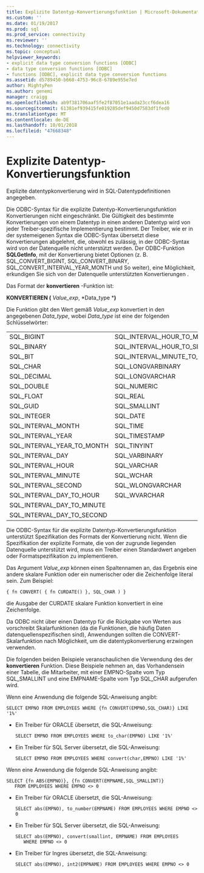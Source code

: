 ```yaml
---
title: Explizite Datentyp-Konvertierungsfunktion | Microsoft-Dokumentation
ms.custom: ''
ms.date: 01/19/2017
ms.prod: sql
ms.prod_service: connectivity
ms.reviewer: ''
ms.technology: connectivity
ms.topic: conceptual
helpviewer_keywords:
- explicit data type conversion functions [ODBC]
- data type conversion functions [ODBC]
- functions [ODBC], explicit data type conversion functions
ms.assetid: d5789450-b668-4753-96c8-6789e955e7ed
author: MightyPen
ms.author: genemi
manager: craigg
ms.openlocfilehash: ab9f381706aaf5fe2f87051e1aada23ccf6dea16
ms.sourcegitcommit: 61381ef939415fe019285def9450d7583df1fed0
ms.translationtype: MT
ms.contentlocale: de-DE
ms.lasthandoff: 10/01/2018
ms.locfileid: "47668348"
---
```

# <a name="explicit-data-type-conversion-function"></a>Explizite Datentyp-Konvertierungsfunktion
Explizite datentypkonvertierung wird in SQL-Datentypdefinitionen angegeben.  
  
 Die ODBC-Syntax für die explizite Datentyp-Konvertierungsfunktion Konvertierungen nicht eingeschränkt. Die Gültigkeit des bestimmte Konvertierungen von einem Datentyp in einen anderen Datentyp wird von jeder Treiber-spezifische Implementierung bestimmt. Der Treiber, wie er in der systemeigenen Syntax die ODBC-Syntax übersetzt diese Konvertierungen abgelehnt, die, obwohl es zulässig, in der ODBC-Syntax wird von der Datenquelle nicht unterstützt werden. Der ODBC-Funktion **SQLGetInfo**, mit der Konvertierung bietet Optionen (z. B. SQL_CONVERT_BIGINT, SQL_CONVERT_BINARY, SQL_CONVERT_INTERVAL_YEAR_MONTH und So weiter), eine Möglichkeit, erkundigen Sie sich von der Datenquelle unterstützten Konvertierungen .  
  
 Das Format der **konvertieren** -Funktion ist:  
  
 **KONVERTIEREN (** *Value_exp*, *Data_type ***)**  
  
 Die Funktion gibt den Wert gemäß *Value_exp* konvertiert in den angegebenen *Data_type*, wobei *Data_type* ist eine der folgenden Schlüsselwörter:  
  
|||  
|-|-|  
|SQL_BIGINT|SQL_INTERVAL_HOUR_TO_MINUTE|  
|SQL_BINARY|SQL_INTERVAL_HOUR_TO_SECOND|  
|SQL_BIT|SQL_INTERVAL_MINUTE_TO_SECOND|  
|SQL_CHAR|SQL_LONGVARBINARY|  
|SQL_DECIMAL|SQL_LONGVARCHAR|  
|SQL_DOUBLE|SQL_NUMERIC|  
|SQL_FLOAT|SQL_REAL|  
|SQL_GUID|SQL_SMALLINT|  
|SQL_INTEGER|SQL_DATE|  
|SQL_INTERVAL_MONTH|SQL_TIME|  
|SQL_INTERVAL_YEAR|SQL_TIMESTAMP|  
|SQL_INTERVAL_YEAR_TO_MONTH|SQL_TINYINT|  
|SQL_INTERVAL_DAY|SQL_VARBINARY|  
|SQL_INTERVAL_HOUR|SQL_VARCHAR|  
|SQL_INTERVAL_MINUTE|SQL_WCHAR|  
|SQL_INTERVAL_SECOND|SQL_WLONGVARCHAR|  
|SQL_INTERVAL_DAY_TO_HOUR|SQL_WVARCHAR|  
|SQL_INTERVAL_DAY_TO_MINUTE||  
|SQL_INTERVAL_DAY_TO_SECOND||  
  
 Die ODBC-Syntax für die explizite Datentyp-Konvertierungsfunktion unterstützt Spezifikation des Formats der Konvertierung nicht. Wenn die Spezifikation der explizite Formate, die von der zugrunde liegenden Datenquelle unterstützt wird, muss ein Treiber einen Standardwert angeben oder Formatspezifikation zu implementieren.  
  
 Das Argument *Value_exp* können einen Spaltennamen an, das Ergebnis eine andere skalare Funktion oder ein numerischer oder die Zeichenfolge literal sein. Zum Beispiel:  
  
```  
{ fn CONVERT( { fn CURDATE() }, SQL_CHAR ) }  
```  
  
 die Ausgabe der CURDATE skalare Funktion konvertiert in eine Zeichenfolge.  
  
 Da ODBC nicht über einen Datentyp für die Rückgabe von Werten aus vorschreibt Skalarfunktionen (da die Funktionen, die häufig Daten datenquellenspezifischen sind), Anwendungen sollten die CONVERT-Skalarfunktion nach Möglichkeit, um die datentypkonvertierung erzwingen verwenden.  
  
 Die folgenden beiden Beispiele veranschaulichen die Verwendung des der **konvertieren** Funktion. Diese Beispiele nehmen an, das Vorhandensein einer Tabelle, die Mitarbeiter, mit einer EMPNO-Spalte vom Typ SQL_SMALLINT und eine EMPNAME-Spalte vom Typ SQL_CHAR aufgerufen wird.  
  
 Wenn eine Anwendung die folgende SQL-Anweisung angibt:  
  
```  
SELECT EMPNO FROM EMPLOYEES WHERE {fn CONVERT(EMPNO,SQL_CHAR)} LIKE '1%'  
```  
  
-   Ein Treiber für ORACLE übersetzt, die SQL-Anweisung:  
  
    ```  
    SELECT EMPNO FROM EMPLOYEES WHERE to_char(EMPNO) LIKE '1%'  
    ```  
  
-   Ein Treiber für SQL Server übersetzt, die SQL-Anweisung:  
  
    ```  
    SELECT EMPNO FROM EMPLOYEES WHERE convert(char,EMPNO) LIKE '1%'  
    ```  
  
 Wenn eine Anwendung die folgende SQL-Anweisung angibt:  
  
```  
SELECT {fn ABS(EMPNO)}, {fn CONVERT(EMPNAME,SQL_SMALLINT)}  
   FROM EMPLOYEES WHERE EMPNO <> 0  
```  
  
-   Ein Treiber für ORACLE übersetzt, die SQL-Anweisung:  
  
    ```  
    SELECT abs(EMPNO), to_number(EMPNAME) FROM EMPLOYEES WHERE EMPNO <> 0  
    ```  
  
-   Ein Treiber für SQL Server übersetzt, die SQL-Anweisung:  
  
    ```  
    SELECT abs(EMPNO), convert(smallint, EMPNAME) FROM EMPLOYEES  
       WHERE EMPNO <> 0  
    ```  
  
-   Ein Treiber für Ingres übersetzt, die SQL-Anweisung:  
  
    ```  
    SELECT abs(EMPNO), int2(EMPNAME) FROM EMPLOYEES WHERE EMPNO <> 0  
    ```

